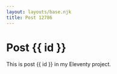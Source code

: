```yaml
---
layout: layouts/base.njk
title: Post 12786
---
```


# Post {{ id }}

This is post {{ id }} in my Eleventy project.
